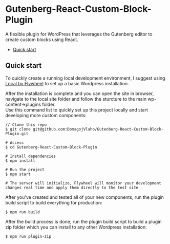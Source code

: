 # Gutenberg-React-Custom-Block-Plugin
A flexible plugin for WordPress that leverages the Gutenberg editor to create custom blocks using React.

* [Quick start](#quick-start)


## Quick start

To quickly create a running local development environment, I suggest using [Local by Flywheel](https://localwp.com/) to set up a basic Wordpress installation.

After the installation is complete and you can open the site in browser, navigate to the local site folder and follow the sturcture to the main wp-content->plugins folder.  
Use this command list to quickly set up this project locally and start developing more custom components:

```
// Clone this repo
$ git clone git@github.com:DomagojVlaho/Gutenberg-React-Custom-Block-Plugin.git

# Access
$ cd Gutenberg-React-Custom-Block-Plugin

# Install dependencies
$ npm install

# Run the project
$ npm start

# The server will initialize, Flywheel will monitor your development changes real time and apply them directly to the test site
```

After you've created and tested all of your new components, run the plugin build script to build everything for production:
```
$ npm run build
```

After the build process is done, run the plugin build script to build a plugin zip folder which you can install to any other Wordpress installation:
```
$ npm run plugin-zip
```
